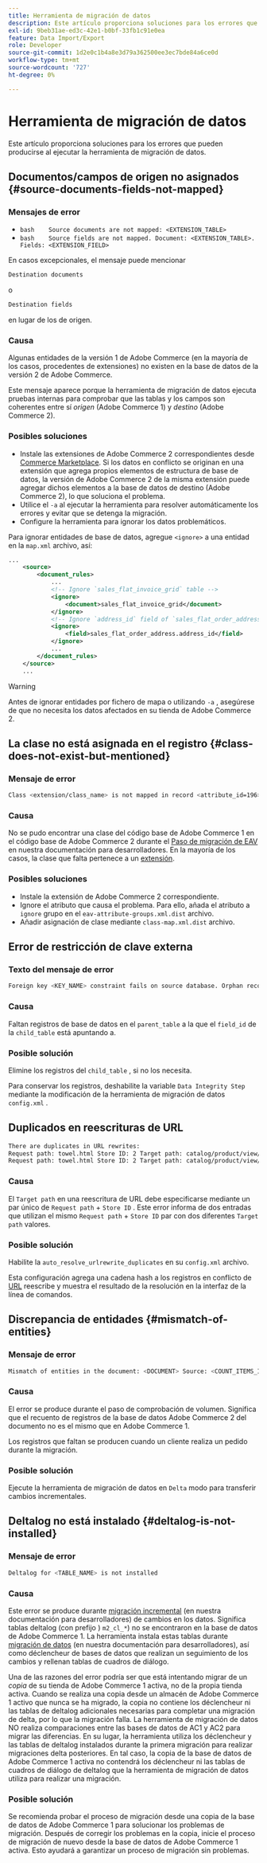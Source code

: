 ```yaml
---
title: Herramienta de migración de datos
description: Este artículo proporciona soluciones para los errores que pueden producirse al ejecutar la herramienta de migración de datos.
exl-id: 9beb31ae-ed3c-42e1-b0bf-33fb1c91e0ea
feature: Data Import/Export
role: Developer
source-git-commit: 1d2e0c1b4a8e3d79a362500ee3ec7bde84a6ce0d
workflow-type: tm+mt
source-wordcount: '727'
ht-degree: 0%

---
```


# Herramienta de migración de datos

Este artículo proporciona soluciones para los errores que pueden producirse al ejecutar la herramienta de migración de datos.

## Documentos/campos de origen no asignados {#source-documents-fields-not-mapped}

### Mensajes de error

* ```bash    Source documents are not mapped: <EXTENSION_TABLE>    ```
* ```bash    Source fields are not mapped. Document: <EXTENSION_TABLE>. Fields: <EXTENSION_FIELD>    ```

En casos excepcionales, el mensaje puede mencionar

```bash
Destination documents
```

o

```bash
Destination fields
```

en lugar de los de origen.

### Causa

Algunas entidades de la versión 1 de Adobe Commerce (en la mayoría de los casos, procedentes de extensiones) no existen en la base de datos de la versión 2 de Adobe Commerce.

Este mensaje aparece porque la herramienta de migración de datos ejecuta pruebas internas para comprobar que las tablas y los campos son coherentes entre sí *origen* (Adobe Commerce 1) y *destino* (Adobe Commerce 2).

### Posibles soluciones

* Instale las extensiones de Adobe Commerce 2 correspondientes desde [Commerce Marketplace](https://marketplace.magento.com/).     Si los datos en conflicto se originan en una extensión que agrega propios elementos de estructura de base de datos, la versión de Adobe Commerce 2 de la misma extensión puede agregar dichos elementos a la base de datos de destino (Adobe Commerce 2), lo que soluciona el problema.
* Utilice el `-a` al ejecutar la herramienta para resolver automáticamente los errores y evitar que se detenga la migración.
* Configure la herramienta para ignorar los datos problemáticos.

Para ignorar entidades de base de datos, agregue `<ignore>` a una entidad en la `map.xml` archivo, así:

```xml
...
    <source>
        <document_rules>
            ...
            <!-- Ignore `sales_flat_invoice_grid` table -->
            <ignore>
                <document>sales_flat_invoice_grid</document>
            </ignore>
            <!-- Ignore `address_id` field of `sales_flat_order_address` table -->
            <ignore>
                <field>sales_flat_order_address.address_id</field>
            </ignore>
            ...
        </document_rules>
    </source>
    ...
```

>[!WARNING]
>
>Antes de ignorar entidades por fichero de mapa o utilizando `-a` , asegúrese de que no necesita los datos afectados en su tienda de Adobe Commerce 2.

## La clase no está asignada en el registro {#class-does-not-exist-but-mentioned}

### Mensaje de error

```bash
Class <extension/class_name> is not mapped in record <attribute_id=196>
```

### Causa

No se pudo encontrar una clase del código base de Adobe Commerce 1 en el código base de Adobe Commerce 2 durante el [Paso de migración de EAV](https://devdocs.magento.com/guides/v2.3/migration/migration-tool-internal-spec.html#eav) en nuestra documentación para desarrolladores. En la mayoría de los casos, la clase que falta pertenece a un [extensión](https://glossary.magento.com/extension).

### Posibles soluciones

* Instale la extensión de Adobe Commerce 2 correspondiente.
* Ignore el atributo que causa el problema.    Para ello, añada el atributo a `ignore` grupo en el `eav-attribute-groups.xml.dist` archivo.
* Añadir asignación de clase mediante `class-map.xml.dist` archivo.

## Error de restricción de clave externa

### Texto del mensaje de error

```bash
Foreign key <KEY_NAME> constraint fails on source database. Orphan records id: <id_1>, <id_2> from <child_table>.<field_id> has no referenced records in <parent_table>
```

### Causa

Faltan registros de base de datos en el `parent_table` a la que el `field_id` de la `child_table` está apuntando a.

### Posible solución

Elimine los registros del `child_table` , si no los necesita.

Para conservar los registros, deshabilite la variable `Data Integrity Step` mediante la modificación de la herramienta de migración de datos `config.xml` .

## Duplicados en reescrituras de URL

```xml
There are duplicates in URL rewrites:
Request path: towel.html Store ID: 2 Target path: catalog/product/view/id/10
Request path: towel.html Store ID: 2 Target path: catalog/product/view/id/12
```

### Causa

El `Target path` en una reescritura de URL debe especificarse mediante un par único de `Request path` + `Store ID` . Este error informa de dos entradas que utilizan el mismo `Request path` + `Store ID` par con dos diferentes `Target path` valores.

### Posible solución

Habilite la `auto_resolve_urlrewrite_duplicates` en su `config.xml` archivo.

Esta configuración agrega una cadena hash a los registros en conflicto de [URL](https://glossary.magento.com/url) reescribe y muestra el resultado de la resolución en la interfaz de la línea de comandos.

## Discrepancia de entidades {#mismatch-of-entities}

### Mensaje de error

```bash
Mismatch of entities in the document: <DOCUMENT> Source: <COUNT_ITEMS_IN_SOURCE_TABLE> Destination: <COUNT_ITEMS_IN_DESTINATION_TABLE>
```

### Causa

El error se produce durante el paso de comprobación de volumen. Significa que el recuento de registros de la base de datos Adobe Commerce 2 del documento no es el mismo que en Adobe Commerce 1.

Los registros que faltan se producen cuando un cliente realiza un pedido durante la migración.

### Posible solución

Ejecute la herramienta de migración de datos en `Delta` modo para transferir cambios incrementales.

## Deltalog no está instalado {#deltalog-is-not-installed}

### Mensaje de error

```bash
Deltalog for <TABLE_NAME> is not installed
```

### Causa

Este error se produce durante [migración incremental](https://devdocs.magento.com/guides/v2.3/migration/migration-migrate-delta.html) (en nuestra documentación para desarrolladores) de cambios en los datos. Significa tablas deltalog (con prefijo ) `m2_cl_*`) no se encontraron en la base de datos de Adobe Commerce 1. La herramienta instala estas tablas durante [migración de datos](https://devdocs.magento.com/guides/v2.3/migration/migration-migrate-data.html) (en nuestra documentación para desarrolladores), así como déclencheur de bases de datos que realizan un seguimiento de los cambios y rellenan tablas de cuadros de diálogo.

Una de las razones del error podría ser que está intentando migrar de un *copia* de su tienda de Adobe Commerce 1 activa, no de la propia tienda activa. Cuando se realiza una copia desde un almacén de Adobe Commerce 1 activo que nunca se ha migrado, la copia no contiene los déclencheur ni las tablas de deltalog adicionales necesarias para completar una migración de delta, por lo que la migración falla. La herramienta de migración de datos NO realiza comparaciones entre las bases de datos de AC1 y AC2 para migrar las diferencias. En su lugar, la herramienta utiliza los déclencheur y las tablas de deltalog instalados durante la primera migración para realizar migraciones delta posteriores. En tal caso, la copia de la base de datos de Adobe Commerce 1 activa no contendrá los déclencheur ni las tablas de cuadros de diálogo de deltalog que la herramienta de migración de datos utiliza para realizar una migración.

### Posible solución

Se recomienda probar el proceso de migración desde una copia de la base de datos de Adobe Commerce 1 para solucionar los problemas de migración. Después de corregir los problemas en la copia, inicie el proceso de migración de nuevo desde la base de datos de Adobe Commerce 1 activa. Esto ayudará a garantizar un proceso de migración sin problemas.
